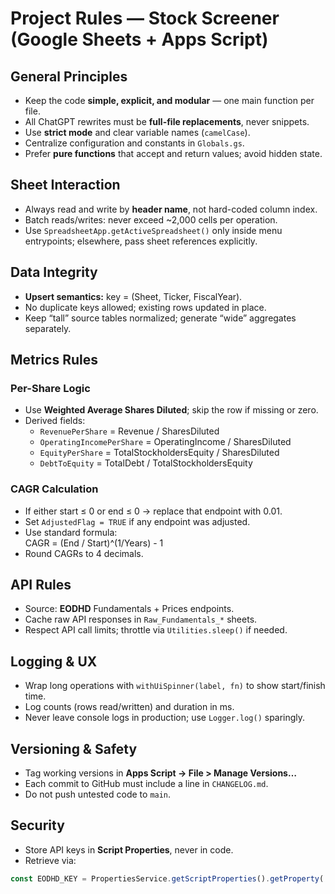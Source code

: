 # Project Rules — Stock Screener (Google Sheets + Apps Script)

## General Principles
- Keep the code **simple, explicit, and modular** — one main function per file.
- All ChatGPT rewrites must be **full-file replacements**, never snippets.
- Use **strict mode** and clear variable names (`camelCase`).
- Centralize configuration and constants in `Globals.gs`.
- Prefer **pure functions** that accept and return values; avoid hidden state.

## Sheet Interaction
- Always read and write by **header name**, not hard-coded column index.
- Batch reads/writes: never exceed ~2,000 cells per operation.
- Use `SpreadsheetApp.getActiveSpreadsheet()` only inside menu entrypoints; elsewhere, pass sheet references explicitly.

## Data Integrity
- **Upsert semantics:** key = (Sheet, Ticker, FiscalYear).
- No duplicate keys allowed; existing rows updated in place.
- Keep “tall” source tables normalized; generate “wide” aggregates separately.

## Metrics Rules
### Per-Share Logic
- Use **Weighted Average Shares Diluted**; skip the row if missing or zero.
- Derived fields:
  - `RevenuePerShare` = Revenue / SharesDiluted  
  - `OperatingIncomePerShare` = OperatingIncome / SharesDiluted  
  - `EquityPerShare` = TotalStockholdersEquity / SharesDiluted  
  - `DebtToEquity` = TotalDebt / TotalStockholdersEquity

### CAGR Calculation
- If either start ≤ 0 or end ≤ 0 → replace that endpoint with 0.01.
- Set `AdjustedFlag = TRUE` if any endpoint was adjusted.
- Use standard formula:  
CAGR = (End / Start)^(1/Years) - 1
- Round CAGRs to 4 decimals.

## API Rules
- Source: **EODHD** Fundamentals + Prices endpoints.
- Cache raw API responses in `Raw_Fundamentals_*` sheets.
- Respect API call limits; throttle via `Utilities.sleep()` if needed.

## Logging & UX
- Wrap long operations with `withUiSpinner(label, fn)` to show start/finish time.
- Log counts (rows read/written) and duration in ms.
- Never leave console logs in production; use `Logger.log()` sparingly.

## Versioning & Safety
- Tag working versions in **Apps Script → File > Manage Versions…**
- Each commit to GitHub must include a line in `CHANGELOG.md`.
- Do not push untested code to `main`.

## Security
- Store API keys in **Script Properties**, never in code.
- Retrieve via:
```js
const EODHD_KEY = PropertiesService.getScriptProperties().getProperty('EODHD_KEY');
